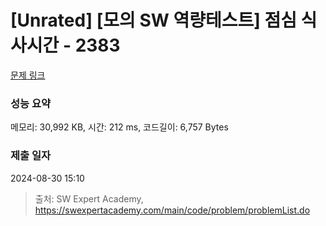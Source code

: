 # [Unrated] [모의 SW 역량테스트] 점심 식사시간 - 2383 

[문제 링크](https://swexpertacademy.com/main/code/problem/problemDetail.do?contestProbId=AV5-BEE6AK0DFAVl) 

### 성능 요약

메모리: 30,992 KB, 시간: 212 ms, 코드길이: 6,757 Bytes

### 제출 일자

2024-08-30 15:10



> 출처: SW Expert Academy, https://swexpertacademy.com/main/code/problem/problemList.do